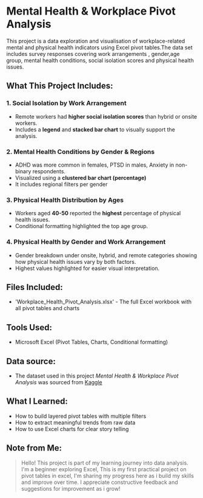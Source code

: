 # Mental Health & Workplace Pivot Analysis

This project is a data exploration and visualisation of workplace-related mental and physical health indicators using Excel pivot tables.The data set includes survey responses covering work arrangements , gender,age group, mental health conditions, social isolation scores and physical health issues.

## What This Project Includes:

### 1. **Social Isolation by Work Arrangement**
-  Remote workers had **higher social isolation scores** than hybrid or onsite workers.
-  Includes a **legend** and **stacked bar chart** to visually support the analysis.
  
### 2. **Mental Health Conditions by Gender & Regions**
-  ADHD was more common in females, PTSD in males, Anxiety in non-binary respondents.
-  Visualized using a **clustered bar chart (percentage)**
-  It includes regional filters per gender
  
### 3. **Physical Health Distribution by Ages**
-  Workers aged **40-50** reported the **highest** percentage of physical health issues.
-  Conditional formatting highlighted the top age group.
  
### 4. **Physical Health by Gender and Work Arrangement**
-  Gender breakdown under onsite, hybrid, and remote categories showing how physical health issues vary by both factors.
-  Highest values highlighted for easier visual interpretation.

## Files Included:
-  'Workplace_Health_Pivot_Analysis.xlsx' - The full Excel workbook with all pivot tables and charts

## Tools Used:
-  Microsoft Excel (Pivot Tables, Charts, Conditional formatting)
  
## Data source:
-  The dataset used in this project *Mental Health & Workplace Pivot Analysis* was sourced from [Kaggle](https://www.kaggle.com/datasets/kshitijsaini121/remote-work-of-health-impact-survey-june-2025)

## What I Learned:
- How to build layered pivot tables with multiple filters
- How to extract meaningful trends from raw data
- How to use Excel charts for clear story telling 

## Note from Me:
> Hello! This project is part of my learning journey into data analysis. I'm a beginner exploring Excel, This is my first practical project on pivot tables in excel, I'm sharing my progress here as i build my skills and improve over time. I appreciate constructive feedback and suggestions for improvement as i grow!
